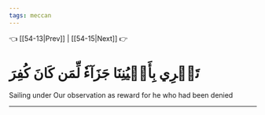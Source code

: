 ```yaml
---
tags: meccan
---
```


👈 [[54-13|Prev]] | [[54-15|Next]] 👉

# تَجۡرِي بِأَعۡيُنِنَا جَزَآءٗ لِّمَن كَانَ كُفِرَ

Sailing under Our observation as reward for he who had been denied

---

